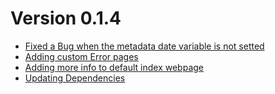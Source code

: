 # Version 0.1.4

* [Fixed a Bug when the metadata date variable is not setted](https://github.com/zerasul/blask/issues/122)
* [Adding custom Error pages](https://github.com/zerasul/blask/issues/19)
* [Adding more info to default index webpage](https://github.com/zerasul/blask/issues/62)
* [Updating Dependencies](https://github.com/zerasul/blask/pulls?q=is%3Apr+is%3Aclosed+author%3Aapp%2Fdependabot-preview)
